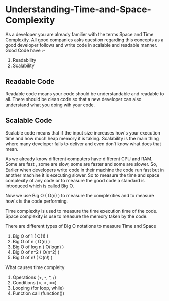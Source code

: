 # Understanding-Time-and-Space-Complexity
As a developer you are already familier with the terms Space and Time Complexity. All good companies asks question regarding this concepts as a good developer follows and write code in scalable and readable manner.
Good Code have :- 
1. Readability
2. Scalability

## Readable Code
Readable code means your code should be understandable and readable to all. There should be clean code so that a new developer can also understand what you doing wih your code.

## Scalable Code
Scalable code means that if the input size increases how's your execution time and how much heap memory it is taking. Scalability is the main thing where many developer fails to deliver and even don't know what does that mean.

As we already know different computers have different CPU and RAM. Some are fast , some are slow, some are faster and some are slower. So, Earlier when developers write code in their machine the code run fast but in another machine it is executing slower. So to measure the time and space complexity of any code or to measure the good code a standard is introduced which is called Big O.

Now we use Big O ( O(n) ) to measure the complexities and to measure how's is the code performing.

Time complexity is used to measure the time execution time of the code.
Space complexity is use to measure the memory taken by the code.

There are different types of Big O notations to measure Time and Space
1. Big O of 1 ( O(1) )
2. Big O of n ( O(n) )
3. Big O of log n ( O(logn) )
4. Big O of n^2 ( O(n^2) )
5. Big O of n! ( O(n!) )

What causes time compleity 
1. Operations (+, -, *, /)
2. Conditions (<, >, ==)
3. Looping (for loop, while)
4. Function call (function())
